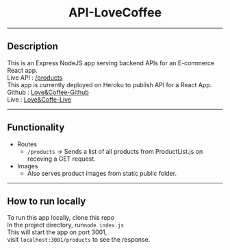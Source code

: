 <h1 align="center"><b>API-LoveCoffee</b></h1>

---

## **Description**
This is an Express NodeJS app serving backend APIs for an E-commerce React app.\
Live API : [/products](https://dull-crow-tweed-jacket.cyclic.app/products)\
This app is currently deployed on Heroku to publish API for a React App.\
Github : [Love&Coffee-Github](https://github.com/dhruvin25799/lovecoffee_final)\
Live : [Love&Coffe-Live](https://love-coffee.netlify.app/)

---

## **Functionality**
* Routes
  * `/products` -> Sends a list of all products from ProductList.js on receving a GET request.
* Images
  * Also serves product images from static public folder.

---

## **How to run locally**
To run this app locally, clone this repo\
In the project directory, run`node index.js`\
This will start the app on port 3001,\
visit `localhost:3001/products` to see the response.
